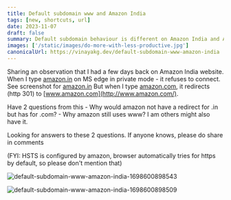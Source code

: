 ```yaml
---
title: Default subdomain www and Amazon India
tags: [new, shortcuts, url]
date: 2023-11-07
draft: false
summary: Default subdomain behaviour is different on Amazon India and Amazon US.
images: ['/static/images/do-more-with-less-productive.jpg']
canonicalUrl: https://vinayakg.dev/default-subdomain-www-amazon-india
---
```


Sharing an observation that I had a few days back on Amazon India website. 
When I type [amazon.in](http://amazon.in/) on MS edge in private mode - it refuses to connect. See screenshot for [amazon.in](http://amazon.in/) 
But when I type [amazon.com](http://amazon.com/), it redirects (http 301) to [www.amazon.com](http://www.amazon.com/). 

Have 2 questions from this
\- Why would amazon not have a redirect for .in but has for .com?
\- Why amazon still uses www? I am others might also have it.

Looking for answers to these 2 questions. If anyone knows, please do share in comments

(FYI: HSTS is configured by amazon, browser automatically tries for https by default, so please don't mention that)





![default-subdomain-www-amazon-india-1698600898543](../static/images/default-subdomain-www-amazon-india-1698600898543.jpeg)

![default-subdomain-www-amazon-india-1698600898509](../static/images/default-subdomain-www-amazon-india-1698600898509.jpeg)
